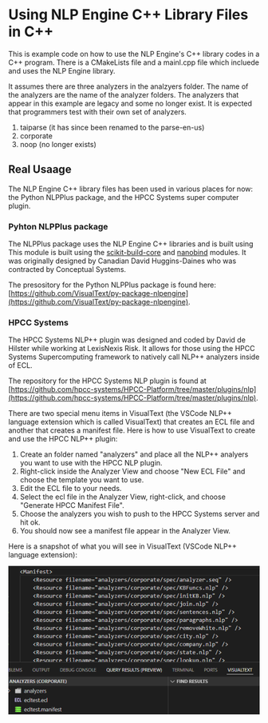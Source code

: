 # Using NLP Engine C++ Library Files in C++

This is example code on how to use the NLP Engine's C++ library codes in a C++ program. There is a CMakeLists file and a mainl.cpp file which incluede and uses the NLP Engine library.

It assumes there are three analyzers in the analzyers folder. The name of the analyzers are the name of the analyzer folders.
The analyzers that appear in this example are legacy and some no longer exist. It is expected that programmers test with
their own set of analyzers.

1. taiparse (it has since been renamed to the parse-en-us)
2. corporate
3. noop (no longer exists)

## Real Usaage

The NLP Engine C++ library files has been used in various places for now: the Python NLPPlus package, and the HPCC Systems super computer plugin.

### Pyhton NLPPlus package

The NLPPlus package uses the NLP Engine C++ libraries and is built using This module is built using the
[scikit-build-core](https://scikit-build-core.readthedocs.io/en/latest/index.html)
and [nanobind](https://nanobind.readthedocs.io/en/latest/index.html) modules. It was originally designed by
Canadian David Huggins-Daines who was contracted by Conceptual Systems.

The presository for the Python NLPPlus package is found here: [https://github.com/VisualText/py-package-nlpengine](https://github.com/VisualText/py-package-nlpengine).

### HPCC Systems

The HPCC Systems NLP++ plugin was designed and coded by David de Hilster while working at LexisNexis Risk. It allows for 
those using the HPCC Systems Supercomputing framework to natively call NLP++ analyzers inside of ECL. 

The repository for the HPCC Systems NLP plugin is found at [https://github.com/hpcc-systems/HPCC-Platform/tree/master/plugins/nlp](https://github.com/hpcc-systems/HPCC-Platform/tree/master/plugins/nlp).

There are two special menu items in VisualText (the VSCode NLP++ language extension which is called VisualText) that creates an ECL file and 
another that creates a manifest file. Here is how to use VisualText to create and use the HPCC NLP++ plugin:

1. Create an folder named "analyzers" and place all the NLP++ analyers you want to use with the HPCC NLP plugin.
2. Right-click inside the Analyzer View and choose "New ECL File" and choose the template you want to use.
3. Edit the ECL file to your needs.
4. Select the ecl file in the Analyzer View, right-click, and choose "Generate HPCC Manifest File".
5. Choose the analyzers you wish to push to the HPCC Systems server and hit ok.
6. You should now see a manifest file appear in the Analyzer View.

Here is a snapshot of what you will see in VisualText (VSCode NLP++ language extension):

![Alt text](../images/HPCC-ECL.png)
